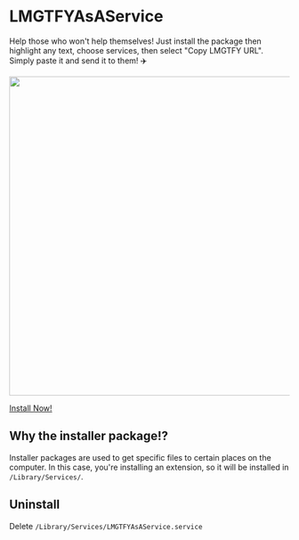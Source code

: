 # LMGTFYAsAService

Help those who won't help themselves! Just install the package then highlight any text, choose services, then select "Copy LMGTFY URL". Simply paste it and send it to them! ✈️ 

<img width="573" alt="" src="https://user-images.githubusercontent.com/19542092/103427533-81c00000-4b76-11eb-832d-410a4203ff1a.png">

[Install Now!](https://github.com/LinusS1/LMGTFYAsAService/files/5758406/LMGTFY.pkg.zip)

## Why the installer package⁉️
Installer packages are used to get specific files to certain places on the computer. In this case, you're installing an extension, so it will be installed in `/Library/Services/`.

## Uninstall
Delete `/Library/Services/LMGTFYAsAService.service`
